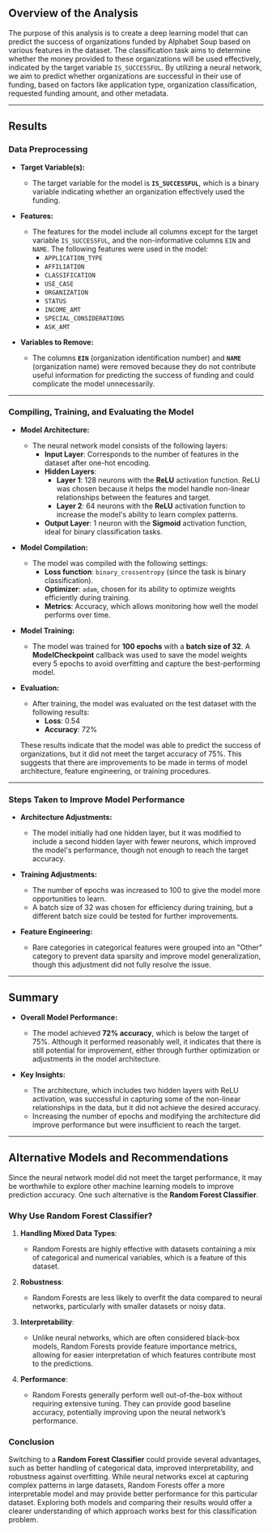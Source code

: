 ## Overview of the Analysis

The purpose of this analysis is to create a deep learning model that can predict the success of organizations funded by Alphabet Soup based on various features in the dataset. The classification task aims to determine whether the money provided to these organizations will be used effectively, indicated by the target variable `IS_SUCCESSFUL`. By utilizing a neural network, we aim to predict whether organizations are successful in their use of funding, based on factors like application type, organization classification, requested funding amount, and other metadata.

---

## Results

### Data Preprocessing

- **Target Variable(s):**
  - The target variable for the model is **`IS_SUCCESSFUL`**, which is a binary variable indicating whether an organization effectively used the funding.

- **Features:**
  - The features for the model include all columns except for the target variable `IS_SUCCESSFUL`, and the non-informative columns `EIN` and `NAME`. The following features were used in the model:
    - `APPLICATION_TYPE`
    - `AFFILIATION`
    - `CLASSIFICATION`
    - `USE_CASE`
    - `ORGANIZATION`
    - `STATUS`
    - `INCOME_AMT`
    - `SPECIAL_CONSIDERATIONS`
    - `ASK_AMT`

- **Variables to Remove:**
  - The columns **`EIN`** (organization identification number) and **`NAME`** (organization name) were removed because they do not contribute useful information for predicting the success of funding and could complicate the model unnecessarily.

---

### Compiling, Training, and Evaluating the Model

- **Model Architecture:**
  - The neural network model consists of the following layers:
    - **Input Layer**: Corresponds to the number of features in the dataset after one-hot encoding.
    - **Hidden Layers**:
      - **Layer 1**: 128 neurons with the **ReLU** activation function. ReLU was chosen because it helps the model handle non-linear relationships between the features and target.
      - **Layer 2**: 64 neurons with the **ReLU** activation function to increase the model's ability to learn complex patterns.
    - **Output Layer**: 1 neuron with the **Sigmoid** activation function, ideal for binary classification tasks.

- **Model Compilation:**
  - The model was compiled with the following settings:
    - **Loss function**: `binary_crossentropy` (since the task is binary classification).
    - **Optimizer**: `adam`, chosen for its ability to optimize weights efficiently during training.
    - **Metrics**: Accuracy, which allows monitoring how well the model performs over time.

- **Model Training:**
  - The model was trained for **100 epochs** with a **batch size of 32**. A **ModelCheckpoint** callback was used to save the model weights every 5 epochs to avoid overfitting and capture the best-performing model.

- **Evaluation:**
  - After training, the model was evaluated on the test dataset with the following results:
    - **Loss**: 0.54
    - **Accuracy**: 72%
  
  These results indicate that the model was able to predict the success of organizations, but it did not meet the target accuracy of 75%. This suggests that there are improvements to be made in terms of model architecture, feature engineering, or training procedures.

---

### Steps Taken to Improve Model Performance

- **Architecture Adjustments:**
  - The model initially had one hidden layer, but it was modified to include a second hidden layer with fewer neurons, which improved the model's performance, though not enough to reach the target accuracy.

- **Training Adjustments:**
  - The number of epochs was increased to 100 to give the model more opportunities to learn.
  - A batch size of 32 was chosen for efficiency during training, but a different batch size could be tested for further improvements.

- **Feature Engineering:**
  - Rare categories in categorical features were grouped into an "Other" category to prevent data sparsity and improve model generalization, though this adjustment did not fully resolve the issue.

---

## Summary

- **Overall Model Performance:**
  - The model achieved **72% accuracy**, which is below the target of 75%. Although it performed reasonably well, it indicates that there is still potential for improvement, either through further optimization or adjustments in the model architecture.

- **Key Insights:**
  - The architecture, which includes two hidden layers with ReLU activation, was successful in capturing some of the non-linear relationships in the data, but it did not achieve the desired accuracy.
  - Increasing the number of epochs and modifying the architecture did improve performance but were insufficient to reach the target.

---

## Alternative Models and Recommendations

Since the neural network model did not meet the target performance, it may be worthwhile to explore other machine learning models to improve prediction accuracy. One such alternative is the **Random Forest Classifier**.

### Why Use Random Forest Classifier?

1. **Handling Mixed Data Types**:
   - Random Forests are highly effective with datasets containing a mix of categorical and numerical variables, which is a feature of this dataset.

2. **Robustness**:
   - Random Forests are less likely to overfit the data compared to neural networks, particularly with smaller datasets or noisy data.

3. **Interpretability**:
   - Unlike neural networks, which are often considered black-box models, Random Forests provide feature importance metrics, allowing for easier interpretation of which features contribute most to the predictions.

4. **Performance**:
   - Random Forests generally perform well out-of-the-box without requiring extensive tuning. They can provide good baseline accuracy, potentially improving upon the neural network’s performance.

### Conclusion

Switching to a **Random Forest Classifier** could provide several advantages, such as better handling of categorical data, improved interpretability, and robustness against overfitting. While neural networks excel at capturing complex patterns in large datasets, Random Forests offer a more interpretable model and may provide better performance for this particular dataset. Exploring both models and comparing their results would offer a clearer understanding of which approach works best for this classification problem.

 
